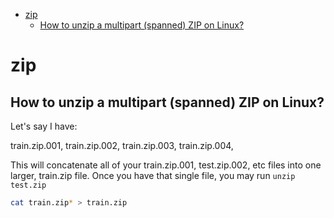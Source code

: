 <!--ts-->
   * [zip](#zip)
      * [How to unzip a multipart (spanned) ZIP on Linux?](#how-to-unzip-a-multipart-spanned-zip-on-linux)

<!-- Added by: gil_diy, at: Sun 12 Dec 2021 23:18:44 IST -->

<!--te-->

# zip

## How to unzip a multipart (spanned) ZIP on Linux?

Let's say I have:

train.zip.001,
train.zip.002,
train.zip.003,
train.zip.004,

This will concatenate all of your train.zip.001, test.zip.002, etc files into one larger, train.zip file. Once you have that single file, you may run `unzip test.zip`

```bash
cat train.zip* > train.zip
```